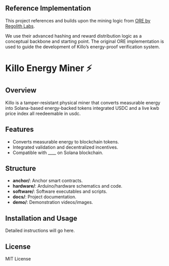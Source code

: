 ## Reference Implementation
This project references and builds upon the mining logic from [ORE by Regolith Labs](https://github.com/regolith-labs/ore/tree/master/program/src).

We use their advanced hashing and reward distribution logic as a conceptual backbone and starting point. The original ORE implementation is used to guide the development of Killo’s energy-proof verification system.
# Killo Energy Miner ⚡️

## Overview
Killo is a tamper-resistant physical miner that converts measurable energy into Solana-based energy-backed tokens integrated USDC and a live kwb price index all reedeemable in usdc.

## Features
- Converts measurable energy to blockchain tokens.
- Integrated validation and decentralized incentives.
- Compatible with ____ on Solana blockchain.

## Structure
- **anchor/**: Anchor smart contracts.
- **hardware/**: Arduino/hardware schematics and code.
- **software/**: Software executables and scripts.
- **docs/**: Project documentation.
- **demo/**: Demonstration videos/images.

## Installation and Usage
Detailed instructions will go here.

## License
MIT License
